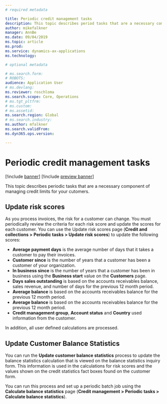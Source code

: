 ```yaml
---
# required metadata

title: Periodic credit management tasks
description: This topic describes period tasks that are a necessary component of managing credit limits for your cutomers. 
author: mikefalkner
manager: AnnBe
ms.date: 09/04/2019
ms.topic: article
ms.prod: 
ms.service: dynamics-ax-applications
ms.technology: 

# optional metadata

# ms.search.form:  
# ROBOTS: 
audience: Application User
# ms.devlang: 
ms.reviewer: roschloma
ms.search.scope: Core, Operations
# ms.tgt_pltfrm: 
# ms.custom: 
# ms.assetid: 
ms.search.region: Global
# ms.search.industry: 
ms.author: mfalkner
ms.search.validFrom: 
ms.dyn365.ops.version: 

---
```


# Periodic credit management tasks

[!include [banner](../includes/banner.md)]
[!include [preview banner](../includes/preview-banner.md)]

This topic describes periodic tasks that are a necessary component of managing credit limits for your cutomers. 

## Update risk scores

As you process invoices, the risk for a customer can change. You must periodically review the criteria for each risk score and update the scores for each customer. You can use the Update risk scores page (**Credit and collections > Periodic tasks > Update risk scores**) to update the following scores:

- **Average payment days** is the average number of days that it takes a customer to pay their invoices. 
- **Customer since** is the number of years that a customer has been a customer of your organization.
- **In business since** is the number of years that a customer has been in business using the **Business start** value on the **Customers** page. 
- **Days sales outstanding** is based on the accounts receivables balance, sales revenue, and number of days for the previous 12 month period.
- **Average balance** is based on the accounts receivables balance for the previous 12 month period.
- **Average balance** is based on the accounts receivables balance for the previous 12 month period.
- **Credit management group**, **Account status** and **Country** used information from the customer. 

In addition, all user defined calculations are processed.

## Update Customer Balance Statistics

You can run the **Update customer balance statistics** process to update the balance statistics calculation that is viewed on the balance statistics inquiry form. This information is used in the calculations for risk scores and the values shown on the credit statistics fact boxes found on the customer form.

You can run this process and set up a periodic batch job using the **Calculate balance statistics** page (**Credit management > Periodic tasks > Calculate balance statistics**).
